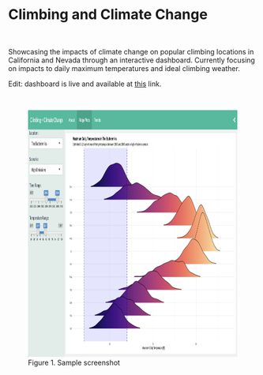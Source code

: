 # Climbing and Climate Change

<br/>

Showcasing the impacts of climate change on popular climbing locations in California and Nevada through an interactive dashboard. Currently focusing on impacts to daily maximum temperatures and ideal climbing weather. 

Edit: dashboard is live and available at [this](https://edenaxe.shinyapps.io/Climbing_Climate/) link. 

<br/>

 <figure>
   <img src="images/ridge_plot.png" 
        width="1000" height="500"
    <figcaption>Figure 1. Sample screenshot</figcaption>
</figure>


<br/>
